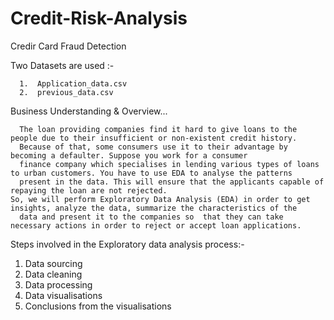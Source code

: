 # Credit-Risk-Analysis
Credir Card Fraud Detection

Two Datasets are used :-

      1.  Application_data.csv  
      2.  previous_data.csv
      
      
Business Understanding & Overview...

      The loan providing companies find it hard to give loans to the people due to their insufficient or non-existent credit history. 
      Because of that, some consumers use it to their advantage by becoming a defaulter. Suppose you work for a consumer 
      finance company which specialises in lending various types of loans to urban customers. You have to use EDA to analyse the patterns 
      present in the data. This will ensure that the applicants capable of repaying the loan are not rejected.
	So, we will perform Exploratory Data Analysis (EDA) in order to get insights, analyze the data, summarize the characteristics of the 
      data and present it to the companies so  that they can take necessary actions in order to reject or accept loan applications.

      
                        
Steps involved in the Exploratory data analysis process:- 

  1. Data sourcing
  2. Data cleaning
  3. Data processing
  4. Data visualisations
  5. Conclusions from the visualisations
